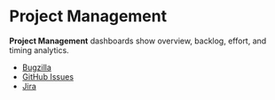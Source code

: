 # Project Management

**Project Management** dashboards show overview, backlog, effort, and timing analytics.

* ​[Bugzilla](https://docs.linuxfoundation.org/docs/dev-analytics-getting-started/view-dashboard-catalog-of-a-project/project-management/bugzilla)​
* ​[GitHub Issues](https://docs.linuxfoundation.org/docs/dev-analytics-getting-started/view-dashboard-catalog-of-a-project/project-management/github-issues)​
* ​[Jira](https://docs.linuxfoundation.org/docs/dev-analytics-getting-started/view-dashboard-catalog-of-a-project/project-management/jira)​

